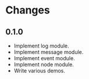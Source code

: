 Changes
=======

0.1.0
-----

  * Implement log module.
  * Implement message module.
  * Implement event module.
  * Implement node module.
  * Write various demos.
